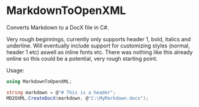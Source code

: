 # MarkdownToOpenXML

Converts Markdown to a DocX file in C#.

Very rough beginnings, currently only supports header 1, bold, italics and underline. Will eventually include support for customizing styles (normal, header 1 etc) aswell as inline fonts etc. There was nothing like this already online so this could be a potential, very rough starting point.

Usage:

```c#
using MarkdownToOpenXML;

string markdown = @"# This is a header";
MD2OXML.CreateDocX(markdown, @"C:\MyMarkdown.docx");
```